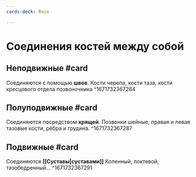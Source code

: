 ```yaml
---
cards-deck: Base

---
```


# Соединения костей между собой

## Неподвижные #card
Соединяются с помощью **швов**.
Кости черепа, кости таза, кости кресцового отдела позвоночника
^1671732367284

## Полуподвижные #card
Соединяются посредством **хрящей**. 
Позвонки шейные, правая и левая тазовые кости,  рёбра и грудина.
^1671732367287

## Подвижные #card 
Соединяются **[[Суставы|суставами]]**
Коленный, локтевой, тазобедренный...
^1671732367291
